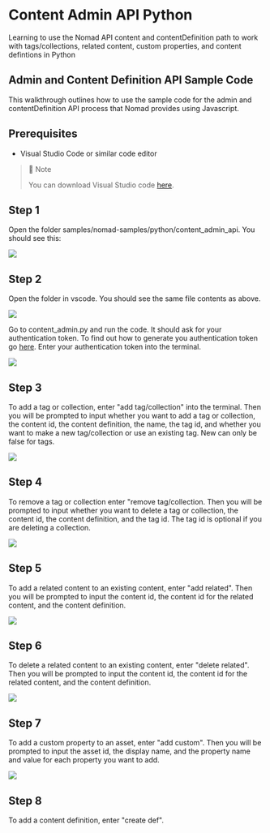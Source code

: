 # Content Admin API Python
Learning to use the Nomad API content and contentDefinition path to work with tags/collections, related content, custom properties, and content defintions in Python

## Admin and Content Definition API Sample Code

This walkthrough outlines how to use the sample code for the admin and contentDefinition API process that Nomad provides using Javascript.

## Prerequisites

- Visual Studio Code or similar code editor

> 📘 Note
> 
> You can download Visual Studio code [here](https://code.visualstudio.com/).

## Step 1

Open the folder  samples/nomad-samples/python/content_admin_api. You should see this:

![](https://files.readme.io/a15d15c-image.png)

## Step 2

Open the folder in vscode. You should see the same file contents as above.

![](https://files.readme.io/c5426df-image.png)

Go to content_admin.py and run the code. It should ask for your authentication token. To find out how to generate you authentication token go [here](https://github.com/Nomad-Media/samples/blob/main/nomad-samples/js/account-authenticaton/Readme.md). Enter your authentication token into the terminal.

![](https://files.readme.io/b87e81d-image.png)

## Step 3

To add a tag or collection, enter "add tag/collection" into the terminal. Then you will be prompted to input whether you want to add a tag or collection, the content id, the content definition, the name, the tag id, and whether you want to make a new tag/collection or use an existing tag. New can only be false for tags.

![](https://files.readme.io/94137e1-image.png)

## Step 4

To remove a tag or collection enter "remove tag/collection. Then you will be prompted to input whether you want to delete a tag or collection, the content id, the content definition, and the tag id. The tag id is optional if you are deleting a collection.

![](https://files.readme.io/62457e7-image.png)

## Step 5

To add a related content to an existing content, enter "add related". Then you will be prompted to input the content id, the content id for the related content, and the content definition.

![](https://files.readme.io/c0e5145-image.png)

## Step 6

To delete a related content to an existing content, enter "delete related". Then you will be prompted to input the content id, the content id for the related content, and the content definition.

![](https://files.readme.io/9db4059-image.png)

## Step 7

To add a custom property to an asset, enter "add custom". Then you will be prompted to input the asset id, the display name, and the property name and value for each property you want to add.

![](https://files.readme.io/f4d141f-image.png)

## Step 8

To add a content definition, enter "create def".
